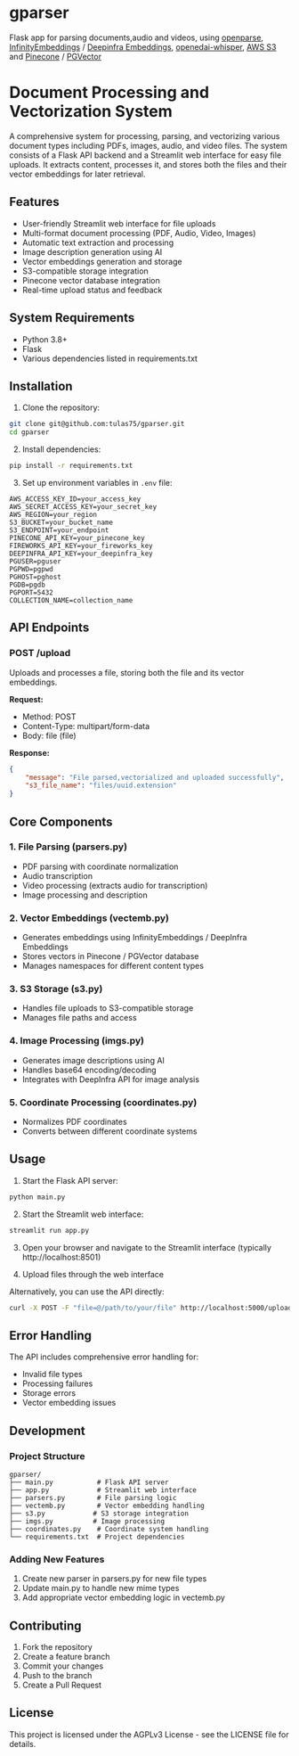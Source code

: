 # gparser
Flask app for parsing documents,audio and videos, using [openparse](https://github.com/Filimoa/open-parse), [InfinityEmbeddings](https://github.com/michaelfeil/infinity) / [Deepinfra Embeddings](https://deepinfra.com/models/embeddings/), [openedai-whisper](https://github.com/matatonic/openedai-whisper), [AWS S3](https://aws.amazon.com/s3) and [Pinecone](https://www.pinecone.io) / [PGVector](https://github.com/pgvector/pgvector)
# Document Processing and Vectorization System

A comprehensive system for processing, parsing, and vectorizing various document types including PDFs, images, audio, and video files. The system consists of a Flask API backend and a Streamlit web interface for easy file uploads. It extracts content, processes it, and stores both the files and their vector embeddings for later retrieval.

## Features

- User-friendly Streamlit web interface for file uploads
- Multi-format document processing (PDF, Audio, Video, Images)
- Automatic text extraction and processing
- Image description generation using AI
- Vector embeddings generation and storage
- S3-compatible storage integration
- Pinecone vector database integration
- Real-time upload status and feedback

## System Requirements

- Python 3.8+
- Flask
- Various dependencies listed in requirements.txt

## Installation

1. Clone the repository:
```bash
git clone git@github.com:tulas75/gparser.git
cd gparser
```

2. Install dependencies:
```bash
pip install -r requirements.txt
```

3. Set up environment variables in `.env` file:
```
AWS_ACCESS_KEY_ID=your_access_key
AWS_SECRET_ACCESS_KEY=your_secret_key
AWS_REGION=your_region
S3_BUCKET=your_bucket_name
S3_ENDPOINT=your_endpoint
PINECONE_API_KEY=your_pinecone_key
FIREWORKS_API_KEY=your_fireworks_key
DEEPINFRA_API_KEY=your_deepinfra_key
PGUSER=pguser
PGPWD=pgpwd
PGHOST=pghost
PGDB=pgdb
PGPORT=5432
COLLECTION_NAME=collection_name
```

## API Endpoints

### POST /upload
Uploads and processes a file, storing both the file and its vector embeddings.

**Request:**
- Method: POST
- Content-Type: multipart/form-data
- Body: file (file)

**Response:**
```json
{
    "message": "File parsed,vectorialized and uploaded successfully",
    "s3_file_name": "files/uuid.extension"
}
```

## Core Components

### 1. File Parsing (parsers.py)
- PDF parsing with coordinate normalization
- Audio transcription
- Video processing (extracts audio for transcription)
- Image processing and description

### 2. Vector Embeddings (vectemb.py)
- Generates embeddings using InfinityEmbeddings / DeepInfra Embeddings
- Stores vectors in Pinecone / PGVector database
- Manages namespaces for different content types

### 3. S3 Storage (s3.py)
- Handles file uploads to S3-compatible storage
- Manages file paths and access

### 4. Image Processing (imgs.py)
- Generates image descriptions using AI
- Handles base64 encoding/decoding
- Integrates with DeepInfra API for image analysis

### 5. Coordinate Processing (coordinates.py)
- Normalizes PDF coordinates
- Converts between different coordinate systems

## Usage

1. Start the Flask API server:
```bash
python main.py
```

2. Start the Streamlit web interface:
```bash
streamlit run app.py
```

3. Open your browser and navigate to the Streamlit interface (typically http://localhost:8501)

4. Upload files through the web interface

Alternatively, you can use the API directly:
```bash
curl -X POST -F "file=@/path/to/your/file" http://localhost:5000/upload
```

## Error Handling

The API includes comprehensive error handling for:
- Invalid file types
- Processing failures
- Storage errors
- Vector embedding issues

## Development

### Project Structure
```
gparser/
├── main.py           # Flask API server
├── app.py            # Streamlit web interface
├── parsers.py        # File parsing logic
├── vectemb.py        # Vector embedding handling
├── s3.py            # S3 storage integration
├── imgs.py          # Image processing
├── coordinates.py    # Coordinate system handling
└── requirements.txt  # Project dependencies
```

### Adding New Features
1. Create new parser in parsers.py for new file types
2. Update main.py to handle new mime types
3. Add appropriate vector embedding logic in vectemb.py

## Contributing

1. Fork the repository
2. Create a feature branch
3. Commit your changes
4. Push to the branch
5. Create a Pull Request

## License

This project is licensed under the AGPLv3 License - see the LICENSE file for details.
